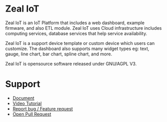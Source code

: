# Zeal IoT

Zeal IoT is an IoT Platform that includes a web dashboard, example firmware, and also ETL module. Zeal IoT uses Cloud infrastructure includes computing services, database services that help service availability. 

Zeal IoT is a support device template or custom device which users can customize. The dashboard also supports many widget types eg: text, gauge, line chart, bar chart, spline chart, and more.

Zeal IoT is opensource software released under GNU/AGPL V3.

# Support

 * [Document](https://github.com/anoochit/zeal_iot/blob/master/doc/index.md)
 * [Video Tutorial](https://www.youtube.com/watch?v=fj7fu1wXDWY&list=PL1_8_k0Qgcd0eLC0PizF7dP-s2l8FLWXH&index=1)
 * [Report bug / Feature request](https://github.com/anoochit/zeal_iot/issues)
 * [Open Pull Request](https://github.com/anoochit/zeal_iot/pulls)

 